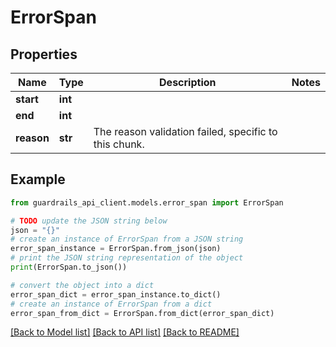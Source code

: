 # ErrorSpan


## Properties

Name | Type | Description | Notes
------------ | ------------- | ------------- | -------------
**start** | **int** |  | 
**end** | **int** |  | 
**reason** | **str** | The reason validation failed, specific to this chunk. | 

## Example

```python
from guardrails_api_client.models.error_span import ErrorSpan

# TODO update the JSON string below
json = "{}"
# create an instance of ErrorSpan from a JSON string
error_span_instance = ErrorSpan.from_json(json)
# print the JSON string representation of the object
print(ErrorSpan.to_json())

# convert the object into a dict
error_span_dict = error_span_instance.to_dict()
# create an instance of ErrorSpan from a dict
error_span_from_dict = ErrorSpan.from_dict(error_span_dict)
```
[[Back to Model list]](../README.md#documentation-for-models) [[Back to API list]](../README.md#documentation-for-api-endpoints) [[Back to README]](../README.md)


